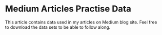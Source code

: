 # Medium Articles Practise Data
This article contains data used in my articles on Medium blog site. Feel free to download the data sets to be able to follow along.
